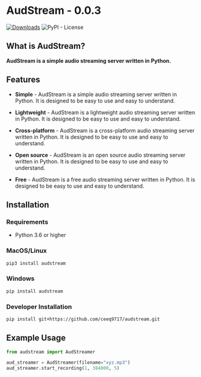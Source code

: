 # AudStream - 0.0.3

[![Downloads](https://static.pepy.tech/badge/audstream)](https://pepy.tech/project/audstream)
![PyPI - License](https://img.shields.io/pypi/l/audstream)

## What is AudStream?

**AudStream is a simple audio streaming server written in Python.**

## Features

* **Simple** - AudStream is a simple audio streaming server written in Python. It is designed to be easy to use and easy to understand.

* **Lightweight** - AudStream is a lightweight audio streaming server written in Python. It is designed to be easy to use and easy to understand.

* **Cross-platform** - AudStream is a cross-platform audio streaming server written in Python. It is designed to be easy to use and easy to understand.

* **Open source** - AudStream is an open source audio streaming server written in Python. It is designed to be easy to use and easy to understand.

* **Free** - AudStream is a free audio streaming server written in Python. It is designed to be easy to use and easy to understand.

## Installation

### Requirements

* Python 3.6 or higher

### MacOS/Linux

```sh
pip3 install audstream
```

### Windows

```sh
pip install audstream
```

### Developer Installation

```sh
pip install git+https://github.com/ceeq9717/audstream.git
```

## Example Usage

```py
from audstream import AudStreamer

aud_streamer = AudStreamer(filename="xyz.mp3")
aud_streamer.start_recording(1, 384000, 5)
```
